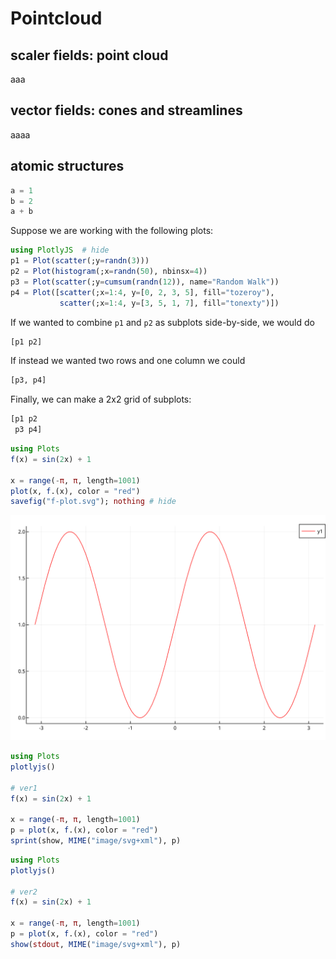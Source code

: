 # Pointcloud

## scaler fields: point cloud

aaa

## vector fields: cones and streamlines

aaaa

## atomic structures

```julia
a = 1
b = 2
a + b
```

Suppose we are working with the following plots:

```julia
using PlotlyJS  # hide
p1 = Plot(scatter(;y=randn(3)))
p2 = Plot(histogram(;x=randn(50), nbinsx=4))
p3 = Plot(scatter(;y=cumsum(randn(12)), name="Random Walk"))
p4 = Plot([scatter(;x=1:4, y=[0, 2, 3, 5], fill="tozeroy"),
           scatter(;x=1:4, y=[3, 5, 1, 7], fill="tonexty")])
```

If we wanted to combine `p1` and `p2` as subplots side-by-side, we would do

```julia subplots
[p1 p2]
```

If instead we wanted two rows and one column we could

```julia subplots
[p3, p4]
```

Finally, we can make a 2x2 grid of subplots:

```julia subplots
[p1 p2
 p3 p4]
```



```julia
using Plots
f(x) = sin(2x) + 1

x = range(-π, π, length=1001)
plot(x, f.(x), color = "red")
savefig("f-plot.svg"); nothing # hide
```
![](f-plot.svg)


```julia 1
using Plots
plotlyjs()

# ver1
f(x) = sin(2x) + 1

x = range(-π, π, length=1001)
p = plot(x, f.(x), color = "red")
sprint(show, MIME("image/svg+xml"), p)
```

```julia julia 1
using Plots
plotlyjs()

# ver2
f(x) = sin(2x) + 1

x = range(-π, π, length=1001)
p = plot(x, f.(x), color = "red")
show(stdout, MIME("image/svg+xml"), p)
```
